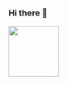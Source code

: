 ### Hi there 👋

<div id="header">
  <img src = "https://media.giphy.com/media/u2pmTWUi0MXjyrMaVj/giphy.gif?cid=790b7611hil7l783ohue4isswlr1a3avxdq412ln5sstz3wi&ep=v1_gifs_search&rid=giphy.gif&ct=g" width="100px" >
</div>
